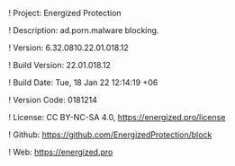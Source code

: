 ! Project: Energized Protection

! Description: ad.porn.malware blocking.

! Version: 6.32.0810.22.01.018.12

! Build Version: 22.01.018.12

! Build Date: Tue, 18 Jan 22 12:14:19 +06

! Version Code: 0181214

! License: CC BY-NC-SA 4.0, https://energized.pro/license

! Github: https://github.com/EnergizedProtection/block

! Web: https://energized.pro
